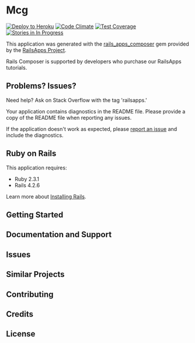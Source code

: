 Mcg
================

[![Deploy to Heroku](https://www.herokucdn.com/deploy/button.png)](https://heroku.com/deploy)
[![Code Climate](https://codeclimate.com/github/stephaneliu/mcg/badges/gpa.svg)](https://codeclimate.com/github/stephaneliu/mcg)
[![Test Coverage](https://codeclimate.com/github/stephaneliu/mcg/badges/coverage.svg)](https://codeclimate.com/github/stephaneliu/mcg/coverage)
[![Stories in In Progress](https://badge.waffle.io/stephaneliu/mcg.svg?label=In%20Progress&title=In%20Progress)](http://waffle.io/stephaneliu/mcg) 

This application was generated with the [rails_apps_composer](https://github.com/RailsApps/rails_apps_composer) gem
provided by the [RailsApps Project](http://railsapps.github.io/).

Rails Composer is supported by developers who purchase our RailsApps tutorials.

Problems? Issues?
-----------

Need help? Ask on Stack Overflow with the tag 'railsapps.'

Your application contains diagnostics in the README file. Please provide a copy of the README file when reporting any issues.

If the application doesn't work as expected, please [report an issue](https://github.com/RailsApps/rails_apps_composer/issues)
and include the diagnostics.

Ruby on Rails
-------------

This application requires:

- Ruby 2.3.1
- Rails 4.2.6

Learn more about [Installing Rails](http://railsapps.github.io/installing-rails.html).

Getting Started
---------------

Documentation and Support
-------------------------

Issues
-------------

Similar Projects
----------------

Contributing
------------

Credits
-------

License
-------
